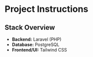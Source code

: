 # Project Instructions
## Stack Overview
- **Backend:** Laravel (PHP)
- **Database:** PostgreSQL
- **Frontend/UI:** Tailwind CSS
